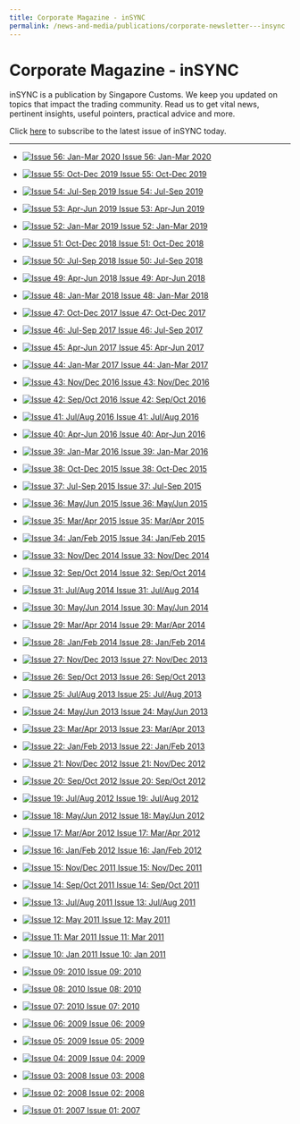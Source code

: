 ```yaml
---
title: Corporate Magazine - inSYNC
permalink: /news-and-media/publications/corporate-newsletter---insync
---
```


# Corporate Magazine - inSYNC

inSYNC is a publication by Singapore Customs. We keep you updated on topics that impact the trading community. Read us to get vital news, pertinent insights, useful pointers, practical advice and more.

Click [here](https://form.gov.sg/5e859b60a0ffc50011a4ee83) to subscribe to the latest issue of inSYNC today.

----------

-   [![Issue 56: Jan-Mar 2020](https://www.customs.gov.sg/-/media/cus/images/insync/thumbnail/insync-coverthumbnail-issue56.jpg)
Issue 56: Jan-Mar 2020](https://www.customs.gov.sg/-/media/cus/files/insync/issue56/index.html?la=en)
 
-   [![Issue 55: Oct-Dec 2019](https://www.customs.gov.sg/-/media/cus/images/insync/thumbnail/insync_issue55_thumbnail.jpg)
Issue 55: Oct-Dec 2019](https://www.customs.gov.sg/-/media/cus/files/insync/issue55/indexhtml.htm?la=en)
 
-   [![Issue 54: Jul-Sep 2019](https://www.customs.gov.sg/-/media/cus/images/insync/thumbnail/insync-issue-54-thumbnail.jpg)
Issue 54: Jul-Sep 2019](https://www.customs.gov.sg/-/media/cus/files/insync/issue54/index.html?la=en)

-   [![Issue 53: Apr-Jun 2019](https://www.customs.gov.sg/-/media/cus/images/insync/thumbnail/insync-issue-53-thumbnail.gif)
Issue 53: Apr-Jun 2019](https://www.customs.gov.sg/-/media/cus/files/insync/issue53/index.html?la=en)

-   [![Issue 52: Jan-Mar 2019](https://www.customs.gov.sg/-/media/cus/images/insync/thumbnail/insync-issue-52-thumbnail.gif)
Issue 52: Jan-Mar 2019](https://www.customs.gov.sg/-/media/cus/files/insync/issue52/index.html?la=en)

-   [![Issue 51: Oct-Dec 2018](https://www.customs.gov.sg/-/media/cus/images/insync/thumbnail/insync-issue-51-thumbnail.gif)
Issue 51: Oct-Dec 2018](https://www.customs.gov.sg/-/media/cus/files/insync/issue51/index.html?la=en)

-   [![Issue 50: Jul-Sep 2018](https://www.customs.gov.sg/-/media/cus/images/insync/thumbnail/insync-issue-50-thumbnail-for-website.gif)
Issue 50: Jul-Sep 2018](https://www.customs.gov.sg/-/media/cus/files/insync/issue50/index.html?la=en)

-   [![Issue 49: Apr-Jun 2018](https://www.customs.gov.sg/-/media/cus/images/insync/thumbnail/insync_2018_issue49_thumbnail.gif)
Issue 49: Apr-Jun 2018](https://www.customs.gov.sg/-/media/cus/files/insync/issue49/index.html?la=en)

-   [![Issue 48: Jan-Mar 2018](https://www.customs.gov.sg/-/media/cus/images/insync/thumbnail/insync_issue48_thumbnail.gif)
Issue 48: Jan-Mar 2018](https://www.customs.gov.sg/-/media/cus/files/insync/issue48/index.html?la=en)

-   [![Issue 47: Oct-Dec 2017](https://www.customs.gov.sg/-/media/cus/images/insync/thumbnail/insync-issue47.gif)
Issue 47: Oct-Dec 2017](https://www.customs.gov.sg/-/media/cus/files/insync/issue47/index.html?la=en)

-   [![Issue 46: Jul-Sep 2017](https://www.customs.gov.sg/-/media/cus/images/insync/thumbnail/insync-issue-46-thumbnail-final.jpg)
Issue 46: Jul-Sep 2017](https://www.customs.gov.sg/-/media/cus/files/insync/issue46/index.html?la=en)

-   [![Issue 45: Apr-Jun 2017](https://www.customs.gov.sg/-/media/cus/images/insync/thumbnail/insync_issue45_thumbnail.gif)
Issue 45: Apr-Jun 2017](https://www.customs.gov.sg/-/media/cus/files/insync/issue45/index.html?la=en)

-   [![Issue 44: Jan-Mar 2017](https://www.customs.gov.sg/-/media/cus/images/insync/insync_issue44_thumbnail.gif)
Issue 44: Jan-Mar 2017](https://www.customs.gov.sg/-/media/cus/files/insync/issue44/index.html?la=en)

-   [![Issue 43: Nov/Dec 2016](https://www.customs.gov.sg/-/media/cus/images/insync/thumbnail/insync_issue43_thumbnail.gif)
Issue 43: Nov/Dec 2016](https://www.customs.gov.sg/-/media/cus/files/insync/issue43/index.html?la=en)

-   [![Issue 42: Sep/Oct 2016](https://www.customs.gov.sg/-/media/cus/images/insync/thumbnail/insync_issue42_thumbnail.jpg)
Issue 42: Sep/Oct 2016](https://www.customs.gov.sg/-/media/cus/files/insync/issue42/www/index.html?la=en)

-   [![Issue 41: Jul/Aug 2016](https://www.customs.gov.sg/-/media/cus/images/insync/thumbnail/insync_issue41_thumbnail.gif)
Issue 41: Jul/Aug 2016](https://www.customs.gov.sg/-/media/cus/files/insync/issue41/index.html?la=en)

-   [![Issue 40: Apr-Jun 2016](https://www.customs.gov.sg/-/media/cus/images/insync/thumbnail/insync_issue40_thumbnail.gif)
Issue 40: Apr-Jun 2016](https://www.customs.gov.sg/-/media/cus/files/insync/issue40/index.html?la=en)

-   [![Issue 39: Jan-Mar 2016](https://www.customs.gov.sg/-/media/cus/images/insync/thumbnail/insync_issue39_thumbnail.jpg)
Issue 39: Jan-Mar 2016](https://www.customs.gov.sg/-/media/cus/files/insync/issue39/index.html?la=en)

-   [![Issue 38: Oct-Dec 2015](https://www.customs.gov.sg/-/media/cus/images/insync/thumbnail/insync_issue38_thumbnail.jpg)
Issue 38: Oct-Dec 2015](https://www.customs.gov.sg/-/media/cus/files/insync/issue38/index.html?la=en)

-   [![Issue 37: Jul-Sep 2015](https://www.customs.gov.sg/-/media/cus/images/insync/thumbnail/insync_issue37_thumbnail.jpg)
Issue 37: Jul-Sep 2015](https://www.customs.gov.sg/-/media/cus/files/insync/issue37/index.html?la=en)

-   [![Issue 36: May/Jun 2015](https://www.customs.gov.sg/-/media/cus/images/insync/thumbnail/insync_issue36_thumbnail.jpg)
Issue 36: May/Jun 2015](https://www.customs.gov.sg/-/media/cus/files/insync/issue36/index.html?la=en)

-   [![Issue 35: Mar/Apr 2015](https://www.customs.gov.sg/-/media/cus/images/insync/thumbnail/issue35_thumbnail.gif)
Issue 35: Mar/Apr 2015](https://www.customs.gov.sg/-/media/cus/files/insync/issue35/index.html?la=en)

-   [![Issue 34: Jan/Feb 2015](https://www.customs.gov.sg/-/media/cus/images/insync/thumbnail/issue34_thumbnail.gif)
Issue 34: Jan/Feb 2015](https://www.customs.gov.sg/-/media/cus/files/insync/issue34/index.html?la=en)

-   [![Issue 33: Nov/Dec 2014](https://www.customs.gov.sg/-/media/cus/images/insync/thumbnail/issue33_thumbnail.gif)
Issue 33: Nov/Dec 2014](https://www.customs.gov.sg/-/media/cus/files/insync/issue33/index.html?la=en)

-   [![Issue 32: Sep/Oct 2014](https://www.customs.gov.sg/-/media/cus/images/insync/thumbnail/issue32_thumbnail.jpg)
Issue 32: Sep/Oct 2014](https://www.customs.gov.sg/-/media/cus/files/insync/issue32/index.html?la=en)

-   [![Issue 31: Jul/Aug 2014](https://www.customs.gov.sg/-/media/cus/images/insync/thumbnail/issue31_thumbnail.jpg)
Issue 31: Jul/Aug 2014](https://www.customs.gov.sg/-/media/cus/files/insync/issue31/index.html?la=en)

-   [![Issue 30: May/Jun 2014](https://www.customs.gov.sg/-/media/cus/images/insync/thumbnail/issue30_thumbnail.jpg)
Issue 30: May/Jun 2014](https://www.customs.gov.sg/-/media/cus/files/insync/issue30/index.html?la=en)

-   [![Issue 29: Mar/Apr 2014](https://www.customs.gov.sg/-/media/cus/images/insync/thumbnail/issue29_thumbnail.jpg)
Issue 29: Mar/Apr 2014](https://www.customs.gov.sg/-/media/cus/files/insync/issue29/index.html?la=en)

-   [![Issue 28: Jan/Feb 2014](https://www.customs.gov.sg/-/media/cus/images/insync/thumbnail/issue28_thumbnail.jpg)
Issue 28: Jan/Feb 2014](https://www.customs.gov.sg/-/media/cus/files/insync/issue28/index.html?la=en)

-   [![Issue 27: Nov/Dec 2013](https://www.customs.gov.sg/-/media/cus/images/insync/thumbnail/issue27_thumbnail.jpg)
Issue 27: Nov/Dec 2013](https://www.customs.gov.sg/-/media/cus/files/insync/issue27/index.html?la=en)


-   [![Issue 26: Sep/Oct 2013](https://www.customs.gov.sg/-/media/cus/images/insync/thumbnail/issue26_thumbnail.jpg)
Issue 26: Sep/Oct 2013](https://www.customs.gov.sg/-/media/cus/files/insync/issue26/index.html?la=en)

-   [![Issue 25: Jul/Aug 2013](https://www.customs.gov.sg/-/media/cus/images/insync/thumbnail/issue25_thumbnail.jpg)
Issue 25: Jul/Aug 2013](https://www.customs.gov.sg/-/media/cus/files/insync/issue25/index.html?la=en)

-   [![Issue 24: May/Jun 2013](https://www.customs.gov.sg/-/media/cus/images/insync/thumbnail/issue24_thumbnail.jpg)
Issue 24: May/Jun 2013](https://www.customs.gov.sg/-/media/cus/files/insync/issue24/index.html?la=en)

-   [![Issue 23: Mar/Apr 2013](https://www.customs.gov.sg/-/media/cus/images/insync/thumbnail/issue23_thumbnail1.jpg)
Issue 23: Mar/Apr 2013](https://www.customs.gov.sg/-/media/cus/files/insync/issue23/index.html?la=en)

-   [![Issue 22: Jan/Feb 2013](https://www.customs.gov.sg/-/media/cus/images/insync/thumbnail/issue22_thumbnail1.jpg)
Issue 22: Jan/Feb 2013](https://www.customs.gov.sg/-/media/cus/files/insync/issue22/index.html?la=en)

-   [![Issue 21: Nov/Dec 2012](https://www.customs.gov.sg/-/media/cus/images/insync/thumbnail/issue21_thumbnail.jpg)
Issue 21: Nov/Dec 2012](https://www.customs.gov.sg/-/media/cus/files/insync/issue21/index.html?la=en)

-   [![Issue 20: Sep/Oct 2012](https://www.customs.gov.sg/-/media/cus/images/insync/thumbnail/issue20_thumbnail.jpg)
Issue 20: Sep/Oct 2012](https://www.customs.gov.sg/-/media/cus/files/insync/issue20/index.html?la=en)

-   [![Issue 19: Jul/Aug 2012](https://www.customs.gov.sg/-/media/cus/images/insync/thumbnail/issue19_thumbnail.jpg)
Issue 19: Jul/Aug 2012](https://www.customs.gov.sg/-/media/cus/files/insync/issue19/index.html?la=en)

-   [![Issue 18: May/Jun 2012](https://www.customs.gov.sg/-/media/cus/images/insync/thumbnail/issue18_thumbnail.jpg)
Issue 18: May/Jun 2012](https://www.customs.gov.sg/-/media/cus/files/insync/issue18/index.html?la=en)

-   [![Issue 17: Mar/Apr 2012](https://www.customs.gov.sg/-/media/cus/images/insync/thumbnail/issue17_thumbnail.jpg)
Issue 17: Mar/Apr 2012](https://www.customs.gov.sg/-/media/cus/files/insync/issue17/index.html?la=en)

-   [![Issue 16: Jan/Feb 2012](https://www.customs.gov.sg/-/media/cus/images/insync/thumbnail/issue16_thumbnail.jpg)
Issue 16: Jan/Feb 2012](https://www.customs.gov.sg/-/media/cus/files/insync/issue16/index.html?la=en)

-   [![Issue 15: Nov/Dec 2011](https://www.customs.gov.sg/-/media/cus/images/insync/thumbnail/issue15_thumbnail.jpg)
Issue 15: Nov/Dec 2011](https://www.customs.gov.sg/-/media/cus/files/insync/issue15/index.html?la=en)

-   [![Issue 14: Sep/Oct 2011](https://www.customs.gov.sg/-/media/cus/images/insync/thumbnail/issue14_thumbnail.jpg)
Issue 14: Sep/Oct 2011](https://www.customs.gov.sg/-/media/cus/files/insync/issue14/index.html?la=en)

-   [![Issue 13: Jul/Aug 2011](https://www.customs.gov.sg/-/media/cus/images/insync/thumbnail/issue13_thumbnail.jpg)
Issue 13: Jul/Aug 2011](https://www.customs.gov.sg/-/media/cus/files/insync/issue13/index.html?la=en)

-   [![Issue 12: May 2011](https://www.customs.gov.sg/-/media/cus/images/insync/thumbnail/issue12_thumbnail.jpg)
Issue 12: May 2011](https://www.customs.gov.sg/-/media/cus/files/insync/issue12/index.html?la=en)



-   [![Issue 11: Mar 2011](https://www.customs.gov.sg/-/media/cus/images/insync/thumbnail/issue11_thumbnail.jpg)
  Issue 11: Mar 2011](https://www.customs.gov.sg/-/media/cus/files/insync/issue11/index.html?la=en)
  
-   [![Issue 10: Jan 2011](https://www.customs.gov.sg/-/media/cus/images/insync/thumbnail/issue10_thumbnail1.jpg)
Issue 10: Jan 2011](https://www.customs.gov.sg/-/media/cus/files/insync/issue10/index.html?la=en)

-   [![Issue 09: 2010](https://www.customs.gov.sg/-/media/cus/images/insync/thumbnail/issue9icon3.jpg)
Issue 09: 2010](https://www.customs.gov.sg/-/media/cus/files/insync/issue09/index.html?la=en)

-   [![Issue 08: 2010](https://www.customs.gov.sg/-/media/cus/images/insync/thumbnail/issue8icon.jpg)
Issue 08: 2010](https://www.customs.gov.sg/-/media/cus/files/insync/issue08/index.html?la=en)

-   [![Issue 07: 2010](https://www.customs.gov.sg/-/media/cus/images/insync/thumbnail/issue7icon.jpg)
Issue 07: 2010](https://www.customs.gov.sg/-/media/cus/files/insync/issue07/index.html?la=en)

-   [![Issue 06: 2009](https://www.customs.gov.sg/-/media/cus/images/insync/thumbnail/issue6icon.jpg)
Issue 06: 2009](https://www.customs.gov.sg/-/media/cus/files/insync/issue06/index.html?la=en)

-   [![Issue 05: 2009](https://www.customs.gov.sg/-/media/cus/images/insync/thumbnail/issue5icon.jpg)
Issue 05: 2009](https://www.customs.gov.sg/-/media/cus/files/insync/issue05/index.html?la=en)

-   [![Issue 04: 2009](https://www.customs.gov.sg/-/media/cus/images/insync/thumbnail/issue4icon.jpg)
Issue 04: 2009](https://www.customs.gov.sg/-/media/cus/files/insync/issue04/index.html?la=en)

-   [![Issue 03: 2008](https://www.customs.gov.sg/-/media/cus/images/insync/thumbnail/issue3icon.jpg)
Issue 03: 2008](https://www.customs.gov.sg/-/media/cus/files/insync/issue03/index.html?la=en)

-   [![Issue 02: 2008](https://www.customs.gov.sg/-/media/cus/images/insync/thumbnail/issue2icon.jpg)
Issue 02: 2008](https://www.customs.gov.sg/-/media/cus/files/insync/issue02/index.html?la=en)

-   [![Issue 01: 2007](https://www.customs.gov.sg/-/media/cus/images/insync/thumbnail/issue1icon.jpg)
Issue 01: 2007](https://www.customs.gov.sg/-/media/cus/files/insync/issue01/index.html?la=en)

